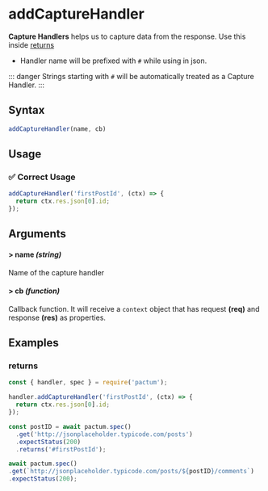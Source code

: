 # addCaptureHandler

**Capture Handlers** helps us to capture data from the response. Use this inside [returns](/api/requests/returns)

- Handler name will be prefixed with `#` while using in json.

::: danger
Strings starting with `#` will be automatically treated as a Capture Handler.
:::

## Syntax

```js
addCaptureHandler(name, cb)
```

## Usage

### ✅  Correct Usage

```js
addCaptureHandler('firstPostId', (ctx) => {
  return ctx.res.json[0].id;
});
```

## Arguments

#### > name *(string)*

Name of the capture handler

#### > cb *(function)*

Callback function. It will receive a `context` object that has request **(req)** and response **(res)** as properties.

## Examples

### returns

```js
const { handler, spec } = require('pactum');

handler.addCaptureHandler('firstPostId', (ctx) => {
  return ctx.res.json[0].id;
});

const postID = await pactum.spec()
  .get('http://jsonplaceholder.typicode.com/posts')
  .expectStatus(200)
  .returns('#firstPostId');

await pactum.spec()
.get(`http://jsonplaceholder.typicode.com/posts/${postID}/comments`)
.expectStatus(200);
```
